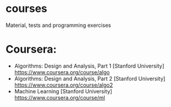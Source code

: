 courses
=======

Material, tests and programming exercises

Coursera:
=======

* Algorithms: Design and Analysis, Part 1 [Stanford University] https://www.coursera.org/course/algo
* Algorithms: Design and Analysis, Part 2 [Stanford University] https://www.coursera.org/course/algo2
* Machine Learning [Stanford University] https://www.coursera.org/course/ml

